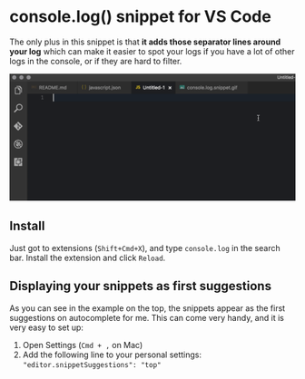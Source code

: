 # console.log() snippet for VS Code
The only plus in this snippet is that **it adds those separator lines around your log** which can make it easier to spot
your logs if you have a lot of other logs in the console, or if they are hard to filter.

![Example console.log() snippet for VS Code](./assets/console.log.snippet.gif)

## Install
Just got to extensions (`Shift+Cmd+X`), and type `console.log` in the search bar. Install the extension and click `Reload`.

## Displaying your snippets as first suggestions
As you can see in the example on the top, the snippets appear as the first suggestions on autocomplete for me.
This can come very handy, and it is very easy to set up:

1. Open Settings (`Cmd + ,` on Mac)
2. Add the following line to your personal settings: `"editor.snippetSuggestions": "top"`